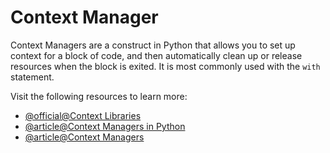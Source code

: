 # Context Manager

Context Managers are a construct in Python that allows you to set up context for a block of code, and then automatically clean up or release resources when the block is exited. It is most commonly used with the `with` statement.

Visit the following resources to learn more:

- [@official@Context Libraries](https://docs.python.org/3/library/contextlib.html)
- [@article@Context Managers in Python](https://www.freecodecamp.org/news/context-managers-in-python/)
- [@article@Context Managers](https://book.pythontips.com/en/latest/context_managers.html)